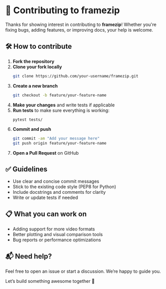 # 🤝 Contributing to framezip

Thanks for showing interest in contributing to **framezip**! Whether you're fixing bugs, adding features, or improving docs, your help is welcome.

## 🛠️ How to contribute

1. **Fork the repository**
2. **Clone your fork locally**
   ```bash
   git clone https://github.com/your-username/framezip.git
   ```
3. **Create a new branch**
   ```bash
   git checkout -b feature/your-feature-name
   ```
4. **Make your changes** and write tests if applicable
5. **Run tests** to make sure everything is working:
   ```bash
   pytest tests/
   ```
6. **Commit and push**
   ```bash
   git commit -am "Add your message here"
   git push origin feature/your-feature-name
   ```
7. **Open a Pull Request** on GitHub

## ✅ Guidelines

- Use clear and concise commit messages
- Stick to the existing code style (PEP8 for Python)
- Include docstrings and comments for clarity
- Write or update tests if needed

## 📋 What you can work on

- Adding support for more video formats
- Better plotting and visual comparison tools
- Bug reports or performance optimizations

## 📬 Need help?
Feel free to open an issue or start a discussion. We’re happy to guide you.

Let’s build something awesome together 🚀
